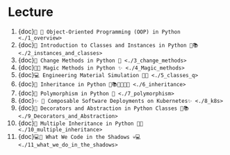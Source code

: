 # Lecture
1. {doc}`📝 🚀 Object-Oriented Programming (OOP) in Python <./1_overview>`
2. {doc}`📝 Introduction to Classes and Instances in Python 🚀📚 <./2_instances_and_classes>`
3. {doc}`📝 Change Methods in Python 🚀 <./3_change_methods>`
4. {doc}`📝✨ Magic Methods in Python ✨ <./4_Magic_methods>`
5. {doc}`💻 Engineering Material Simulation 🚀🔧 <./5_classes_q>`
6. {doc}`📝 Inheritance in Python 🚗📚👨‍👩‍👧‍👦 <./6_inheritance>`
7. {doc}`📝 Polymorphism in Python 🐍 <./7_polymorphism>`
8. {doc}`✨ 🚀 Composable Software Deployments on Kubernetes✨ <./8_k8s>`
9. {doc}`📝 Decorators and Abstraction in Python Classes 🎨📚 <./9_Decorators_and_Abstraction>`
10. {doc}`📝 Multiple Inheritance in Python 🐍✨ <./10_multiple_inheritance>`
11. {doc}`💻🦇 What We Code in the Shadows 💀💻 <./11_what_we_do_in_the_shadows>`